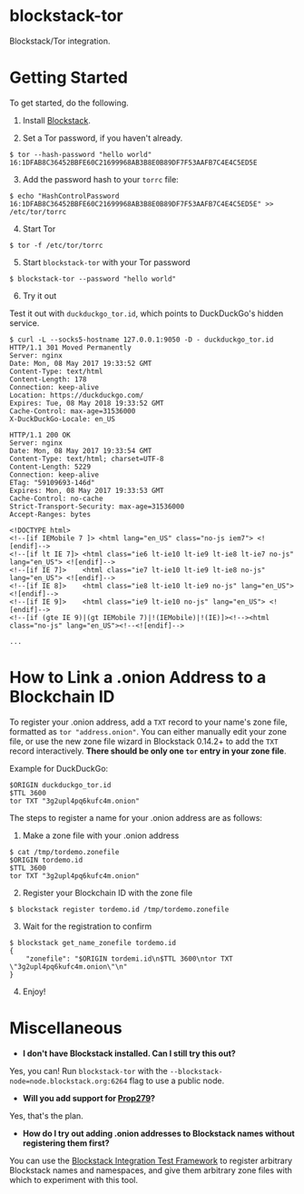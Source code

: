 # blockstack-tor

Blockstack/Tor integration.

# Getting Started

To get started, do the following.

1. Install [Blockstack](https://github.com/blockstack/blockstack-core).

2. Set a Tor password, if you haven't already.
```
$ tor --hash-password "hello world"
16:1DFAB8C36452BBFE60C21699968AB3B8E0B89DF7F53AAFB7C4E4C5ED5E
```

3. Add the password hash to your `torrc` file:
```
$ echo "HashControlPassword 16:1DFAB8C36452BBFE60C21699968AB3B8E0B89DF7F53AAFB7C4E4C5ED5E" >> /etc/tor/torrc
```

4. Start Tor
```
$ tor -f /etc/tor/torrc
```

5. Start `blockstack-tor` with your Tor password
```
$ blockstack-tor --password "hello world"
```

6. Try it out

Test it out with `duckduckgo_tor.id`, which points to DuckDuckGo's hidden service.
```
$ curl -L --socks5-hostname 127.0.0.1:9050 -D - duckduckgo_tor.id
HTTP/1.1 301 Moved Permanently
Server: nginx
Date: Mon, 08 May 2017 19:33:52 GMT
Content-Type: text/html
Content-Length: 178
Connection: keep-alive
Location: https://duckduckgo.com/
Expires: Tue, 08 May 2018 19:33:52 GMT
Cache-Control: max-age=31536000
X-DuckDuckGo-Locale: en_US

HTTP/1.1 200 OK
Server: nginx
Date: Mon, 08 May 2017 19:33:54 GMT
Content-Type: text/html; charset=UTF-8
Content-Length: 5229
Connection: keep-alive
ETag: "59109693-146d"
Expires: Mon, 08 May 2017 19:33:53 GMT
Cache-Control: no-cache
Strict-Transport-Security: max-age=31536000
Accept-Ranges: bytes

<!DOCTYPE html>
<!--[if IEMobile 7 ]> <html lang="en_US" class="no-js iem7"> <![endif]-->
<!--[if lt IE 7]> <html class="ie6 lt-ie10 lt-ie9 lt-ie8 lt-ie7 no-js" lang="en_US"> <![endif]-->
<!--[if IE 7]>    <html class="ie7 lt-ie10 lt-ie9 lt-ie8 no-js" lang="en_US"> <![endif]-->
<!--[if IE 8]>    <html class="ie8 lt-ie10 lt-ie9 no-js" lang="en_US"> <![endif]-->
<!--[if IE 9]>    <html class="ie9 lt-ie10 no-js" lang="en_US"> <![endif]-->
<!--[if (gte IE 9)|(gt IEMobile 7)|!(IEMobile)|!(IE)]><!--><html class="no-js" lang="en_US"><!--<![endif]-->

...
```

# How to Link a .onion Address to a Blockchain ID

To register your .onion address, add a `TXT` record to your name's zone file, formatted as
`tor "address.onion"`.  You can either manually edit your zone file, or use the
new zone file wizard in Blockstack 0.14.2+ to add the `TXT` record interactively.
**There should be only one `tor` entry in your zone file**.

Example for DuckDuckGo:
```
$ORIGIN duckduckgo_tor.id
$TTL 3600
tor TXT "3g2upl4pq6kufc4m.onion"
```

The steps to register a name for your .onion address are as follows:

1. Make a zone file with your .onion address

```
$ cat /tmp/tordemo.zonefile
$ORIGIN tordemo.id
$TTL 3600
tor TXT "3g2upl4pq6kufc4m.onion"
```

2. Register your Blockchain ID with the zone file
```
$ blockstack register tordemo.id /tmp/tordemo.zonefile
```

3.  Wait for the registration to confirm
```
$ blockstack get_name_zonefile tordemo.id
{
    "zonefile": "$ORIGIN tordemi.id\n$TTL 3600\ntor TXT \"3g2upl4pq6kufc4m.onion\"\n"
}
```

4.  Enjoy!

# Miscellaneous

* **I don't have Blockstack installed.  Can I still try this out?**

Yes, you can!  Run `blockstack-tor` with the `--blockstack-node=node.blockstack.org:6264` flag to use a public node.

* **Will you add support for [Prop279](https://github.com/torproject/torspec/blob/master/proposals/279-naming-layer-api.txt)?**

Yes, that's the plan.

* **How do I try out adding .onion addresses to Blockstack names without registering them first?**

You can use the [Blockstack Integration Test
Framework](https://github.com/blockstack/blockstack-core/tree/master/integration_tests)
to register arbitrary Blockstack names and namespaces, and give them arbitrary
zone files with which to experiment with this tool.
